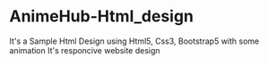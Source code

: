 # AnimeHub-Html_design

It's a Sample Html Design using Html5, Css3, Bootstrap5 with some animation 
It's responcive website design
